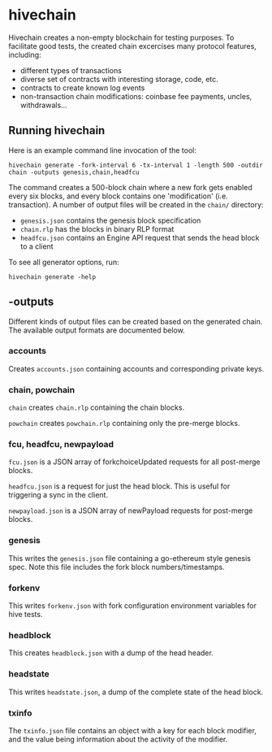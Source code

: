 # hivechain

Hivechain creates a non-empty blockchain for testing purposes. To facilitate good tests,
the created chain excercises many protocol features, including:

- different types of transactions
- diverse set of contracts with interesting storage, code, etc.
- contracts to create known log events
- non-transaction chain modifications: coinbase fee payments, uncles, withdrawals...

## Running hivechain

Here is an example command line invocation of the tool:

    hivechain generate -fork-interval 6 -tx-interval 1 -length 500 -outdir chain -outputs genesis,chain,headfcu

The command creates a 500-block chain where a new fork gets enabled every six blocks, and
every block contains one 'modification' (i.e. transaction). A number of output files will
be created in the `chain/` directory:

- `genesis.json` contains the genesis block specification
- `chain.rlp` has the blocks in binary RLP format
- `headfcu.json` contains an Engine API request that sends the head block to a client

To see all generator options, run:

    hivechain generate -help

## -outputs

Different kinds of output files can be created based on the generated chain. The available
output formats are documented below.

### accounts

Creates `accounts.json` containing accounts and corresponding private keys.

### chain, powchain

`chain` creates `chain.rlp` containing the chain blocks.

`powchain` creates `powchain.rlp` containing only the pre-merge blocks.

### fcu, headfcu, newpayload

`fcu.json` is a JSON array of forkchoiceUpdated requests for all post-merge blocks.

`headfcu.json` is a request for just the head block. This is useful for triggering a sync in the client.

`newpayload.json` is a JSON array of newPayload requests for post-merge blocks.

### genesis

This writes the `genesis.json` file containing a go-ethereum style genesis spec. Note
this file includes the fork block numbers/timestamps.

### forkenv

This writes `forkenv.json` with fork configuration environment variables for hive tests.

### headblock

This creates `headblock.json` with a dump of the head header.

### headstate

This writes `headstate.json`, a dump of the complete state of the head block.

### txinfo

The `txinfo.json` file contains an object with a key for each block modifier, and the
value being information about the activity of the modifier.
